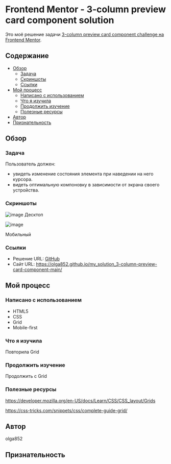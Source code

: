 # Frontend Mentor - 3-column preview card component solution

Это моё решение задачи [3-column preview card component challenge на Frontend Mentor](https://www.frontendmentor.io/challenges/3column-preview-card-component-pH92eAR2-).

## Содержание

- [Обзор](#обзор)
  - [Задача](#задача)
  - [Скриншоты](#скриншоты)
  - [Ссылки](#ссылки)
- [Мой процесс](#мой-процесс)
  - [Написано с использованием](#написано-с-использованием)
  - [Что я изучила](#что-я-изучила)
  - [Продолжить изучение](#продолжить-изучение)
  - [Полезные ресурсы](#полезные-ресурсы)
- [Автор](#автор)
- [Признательность](#признательность)

## Обзор

### Задача

Пользователь должен:

- увидеть изменение состояния элемента при наведении на него курсора.
- видеть оптимальную компоновку в зависимости от экрана своего устройства.

### Скриншоты

![image](https://user-images.githubusercontent.com/90684029/138063322-2f9fad24-dfbf-4946-825e-177d993af791.png)
Десктоп

![image](https://user-images.githubusercontent.com/90684029/138063541-9100e632-22f9-4e90-a797-07699c698cc5.png)

Мобильный

### Ссылки

- Решение URL: [GitHub](https://github.com/olga852/my_solution_3-column-preview-card-component-main)
- Сайт URL: https://olga852.github.io/my_solution_3-column-preview-card-component-main/

## Мой процесс

### Написано с использованием

- HTML5
- CSS
- Grid
- Mobile-first

### Что я изучила

Повторила Grid

### Продолжить изучение

Продолжить с Grid

### Полезные ресурсы

https://developer.mozilla.org/en-US/docs/Learn/CSS/CSS_layout/Grids

https://css-tricks.com/snippets/css/complete-guide-grid/

## Автор

olga852

## Признательность

